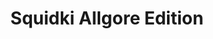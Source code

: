 ---
slug: squidki-allgore-edition
title: Squidki Allgore Edition
description: "Squidki Allgore Edition is an exciting online game. Play for free directly in your browser!"
icon: /images/new_mods/Sprunki Allgore Edition.png
url: https://wowtbc.net/sprunkin/allgore-edition/index.html
previewImage: /images/new_mods/Sprunki Allgore Edition.png
type: new mods

# SEO配置
seo:
  title: "Squidki Allgore Edition - Play Free Online Game | Fun Browser Games"
  description: "Squidki Allgore Edition - Play this fun online game for free in your browser. No download required!"
  ogImage: "/images/new_mods/Sprunki Allgore Edition.png"
  keywords: "squidki-allgore-edition, online game, browser game, free game, new mods game, play online"

videoUrls:
  - https://www.youtube.com/embed/example1
  - https://www.youtube.com/embed/example2

whyPlay:
  title: "Why Play Squidki Allgore Edition?"
  items:
    - "Immersive Gameplay: Squidki Allgore Edition offers an engaging and immersive gaming experience that will keep you entertained for hours"
    - "Challenging Levels: Test your skills with increasingly difficult challenges and obstacles"
    - "Beautiful Graphics: Enjoy stunning visuals and smooth animations that bring the game world to life"
    - "Regular Updates: New content and features are added regularly to keep the game fresh and exciting"
    - "Free to Play: Experience all the fun without spending a penny"
    - "Community Features: Connect with other players, share strategies, and compete for high scores"
    - "Cross-Platform: Play on any device with a web browser, no downloads required"

features:
  title: "Key Features of Squidki Allgore Edition"
  image: "/images/new_mods/Sprunki Allgore Edition.png"
  items:
    - "Intuitive Controls: Easy to learn controls make Squidki Allgore Edition accessible for players of all skill levels"
    - "Multiple Game Modes: Enjoy various gameplay options that provide different challenges and experiences"
    - "Character Customization: Personalize your gaming experience with unique characters and items"
    - "Achievement System: Complete special tasks to earn rewards and recognition"
    - "Leaderboards: Compete with players worldwide and see who can achieve the highest scores"

characteristics:
  title: "Game Characteristics"
  image: "/images/new_mods/Sprunki Allgore Edition.png"
  items:
    - "Genre: New mods game with elements of strategy and skill"
    - "Difficulty: Suitable for both casual gamers and those seeking a challenge"
    - "Play Time: Quick sessions or extended gameplay, depending on your preference"
    - "Art Style: Vibrant and engaging visuals that enhance the gaming experience"
    - "Sound Design: Immersive audio that complements the gameplay perfectly"

info: "Squidki Allgore Edition is an exciting online game that offers players a unique and engaging gaming experience. With its intuitive controls, stunning visuals, and challenging gameplay, Squidki Allgore Edition provides hours of entertainment for players of all ages and skill levels. Whether you're looking for a quick gaming session during a break or an extended play session, Squidki Allgore Edition delivers an immersive experience that will keep you coming back for more. The game features multiple levels of increasing difficulty, ensuring that players are constantly challenged as they progress. With regular updates adding new content and features, Squidki Allgore Edition remains fresh and exciting, providing endless entertainment options for its growing community of players."

howToPlayIntro: "Welcome to Squidki Allgore Edition! This guide will walk you through the basics and help you master the game. Whether you're a beginner or looking to improve your skills, these tips and instructions will enhance your gaming experience."

howToPlaySteps:
  - title: "Getting Started"
    description: "Begin your Squidki Allgore Edition adventure by familiarizing yourself with the controls. Use your keyboard or mouse to navigate through the game interface. The tutorial will guide you through the basic mechanics and help you understand the objectives."
  - title: "Understanding the Objectives"
    description: "In Squidki Allgore Edition, your main goal is to progress through levels by completing specific objectives. Each level presents unique challenges that require different strategies and approaches."
  - title: "Mastering the Controls"
    description: "Practice using the controls to improve your precision and reaction time. Squidki Allgore Edition requires quick reflexes and strategic thinking to overcome obstacles and defeat opponents."
  - title: "Utilizing Power-ups"
    description: "Collect power-ups throughout the game to enhance your abilities and overcome difficult challenges. Each power-up offers unique advantages that can be crucial for success."
  - title: "Developing Strategies"
    description: "As you progress in Squidki Allgore Edition, develop effective strategies for different scenarios. Analyze patterns, anticipate challenges, and adapt your approach to maximize your performance."

faq:
  title: "Frequently Asked Questions about Squidki Allgore Edition"
  items:
    - question: "Is Squidki Allgore Edition free to play?"
      answer: "Yes, Squidki Allgore Edition is completely free to play directly in your web browser. No downloads or purchases are required to enjoy the full game experience."
    - question: "Can I play Squidki Allgore Edition on mobile devices?"
      answer: "Yes, Squidki Allgore Edition is optimized for both desktop and mobile play. You can enjoy the game on any device with a web browser and internet connection."
    - question: "Are there any in-game purchases?"
      answer: "While Squidki Allgore Edition is free to play, there may be optional in-game purchases available for cosmetic items or additional features that don't affect core gameplay."
    - question: "How often is Squidki Allgore Edition updated?"
      answer: "The developers regularly update Squidki Allgore Edition with new content, features, and improvements based on player feedback and game performance."
    - question: "Can I play Squidki Allgore Edition offline?"
      answer: "Currently, Squidki Allgore Edition requires an internet connection to play as it's a browser-based online game."
    - question: "Is Squidki Allgore Edition suitable for children?"
      answer: "Yes, Squidki Allgore Edition is designed to be family-friendly and suitable for players of all ages."
    - question: "How do I report bugs or issues?"
      answer: "If you encounter any problems while playing Squidki Allgore Edition, you can report them through the game's support page or contact the developers directly through their website."
    - question: "Still Have Questions?"
      answer: "If you have additional questions about Squidki Allgore Edition that aren't covered in this FAQ, please visit our support center or contact our customer service team for assistance."
---